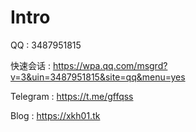 # Intro
QQ	:	3487951815

快速会话	:	https://wpa.qq.com/msgrd?v=3&uin=3487951815&site=qq&menu=yes

Telegram	:	https://t.me/gffqss

Blog	:	https://xkh01.tk